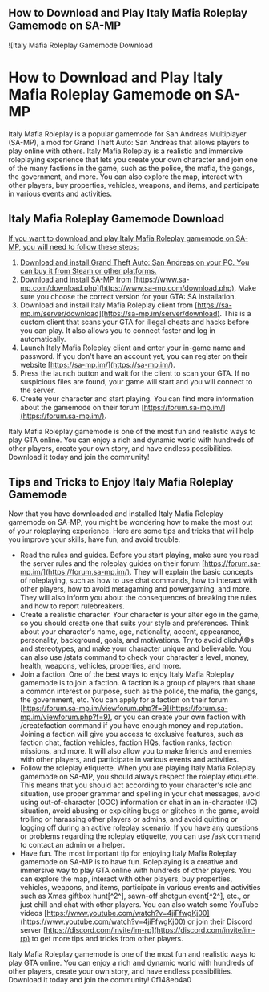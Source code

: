 ## How to Download and Play Italy Mafia Roleplay Gamemode on SA-MP

 
![Italy Mafia Roleplay Gamemode Download 
<h1>How to Download and Play Italy Mafia Roleplay Gamemode on SA-MP</h1>
<p>Italy Mafia Roleplay is a popular gamemode for San Andreas Multiplayer (SA-MP), a mod for Grand Theft Auto: San Andreas that allows players to play online with others. Italy Mafia Roleplay is a realistic and immersive roleplaying experience that lets you create your own character and join one of the many factions in the game, such as the police, the mafia, the gangs, the government, and more. You can also explore the map, interact with other players, buy properties, vehicles, weapons, and items, and participate in various events and activities.</p>
<h2>Italy Mafia Roleplay Gamemode Download</h2>
<p><a href=](https://www.multimart.org/uploads/monthly_2018_07/Fav.png.2e408dc3b2636e9a272eaeb8c10ae4b4.png)**Download Zip**
 
If you want to download and play Italy Mafia Roleplay gamemode on SA-MP, you will need to follow these steps:
 
1. Download and install Grand Theft Auto: San Andreas on your PC. You can buy it from Steam or other platforms.
2. Download and install SA-MP from [https://www.sa-mp.com/download.php](https://www.sa-mp.com/download.php). Make sure you choose the correct version for your GTA: SA installation.
3. Download and install Italy Mafia Roleplay client from [https://sa-mp.im/server/download](https://sa-mp.im/server/download). This is a custom client that scans your GTA for illegal cheats and hacks before you can play. It also allows you to connect faster and log in automatically.
4. Launch Italy Mafia Roleplay client and enter your in-game name and password. If you don't have an account yet, you can register on their website [https://sa-mp.im/](https://sa-mp.im/).
5. Press the launch button and wait for the client to scan your GTA. If no suspicious files are found, your game will start and you will connect to the server.
6. Create your character and start playing. You can find more information about the gamemode on their forum [https://forum.sa-mp.im/](https://forum.sa-mp.im/).

Italy Mafia Roleplay gamemode is one of the most fun and realistic ways to play GTA online. You can enjoy a rich and dynamic world with hundreds of other players, create your own story, and have endless possibilities. Download it today and join the community!
  
## Tips and Tricks to Enjoy Italy Mafia Roleplay Gamemode
 
Now that you have downloaded and installed Italy Mafia Roleplay gamemode on SA-MP, you might be wondering how to make the most out of your roleplaying experience. Here are some tips and tricks that will help you improve your skills, have fun, and avoid trouble.

- Read the rules and guides. Before you start playing, make sure you read the server rules and the roleplay guides on their forum [https://forum.sa-mp.im/](https://forum.sa-mp.im/). They will explain the basic concepts of roleplaying, such as how to use chat commands, how to interact with other players, how to avoid metagaming and powergaming, and more. They will also inform you about the consequences of breaking the rules and how to report rulebreakers.
- Create a realistic character. Your character is your alter ego in the game, so you should create one that suits your style and preferences. Think about your character's name, age, nationality, accent, appearance, personality, background, goals, and motivations. Try to avoid clichÃ©s and stereotypes, and make your character unique and believable. You can also use /stats command to check your character's level, money, health, weapons, vehicles, properties, and more.
- Join a faction. One of the best ways to enjoy Italy Mafia Roleplay gamemode is to join a faction. A faction is a group of players that share a common interest or purpose, such as the police, the mafia, the gangs, the government, etc. You can apply for a faction on their forum [https://forum.sa-mp.im/viewforum.php?f=9](https://forum.sa-mp.im/viewforum.php?f=9), or you can create your own faction with /createfaction command if you have enough money and reputation. Joining a faction will give you access to exclusive features, such as faction chat, faction vehicles, faction HQs, faction ranks, faction missions, and more. It will also allow you to make friends and enemies with other players, and participate in various events and activities.
- Follow the roleplay etiquette. When you are playing Italy Mafia Roleplay gamemode on SA-MP, you should always respect the roleplay etiquette. This means that you should act according to your character's role and situation, use proper grammar and spelling in your chat messages, avoid using out-of-character (OOC) information or chat in an in-character (IC) situation, avoid abusing or exploiting bugs or glitches in the game, avoid trolling or harassing other players or admins, and avoid quitting or logging off during an active roleplay scenario. If you have any questions or problems regarding the roleplay etiquette, you can use /ask command to contact an admin or a helper.
- Have fun. The most important tip for enjoying Italy Mafia Roleplay gamemode on SA-MP is to have fun. Roleplaying is a creative and immersive way to play GTA online with hundreds of other players. You can explore the map, interact with other players, buy properties, vehicles, weapons, and items, participate in various events and activities such as Xmas giftbox hunt[^2^], sawn-off shotgun event[^2^], etc., or just chill and chat with other players. You can also watch some YouTube videos [https://www.youtube.com/watch?v=4jiFfwgKj00](https://www.youtube.com/watch?v=4jiFfwgKj00) or join their Discord server [https://discord.com/invite/im-rp](https://discord.com/invite/im-rp) to get more tips and tricks from other players.

Italy Mafia Roleplay gamemode is one of the most fun and realistic ways to play GTA online. You can enjoy a rich and dynamic world with hundreds of other players, create your own story, and have endless possibilities. Download it today and join the community!
 0f148eb4a0
